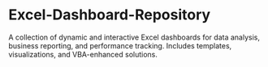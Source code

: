 # Excel-Dashboard-Repository
A collection of dynamic and interactive Excel dashboards for data analysis, business reporting, and performance tracking. Includes templates, visualizations, and VBA-enhanced solutions.
